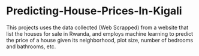 # Predicting-House-Prices-In-Kigali
 This projects uses the data collected (Web Scrapped) from a website that list the houses for sale in Rwanda,  and employs machine learning to predict the price of a house given its neighborhood, plot size, number of bedrooms and bathrooms, etc.
